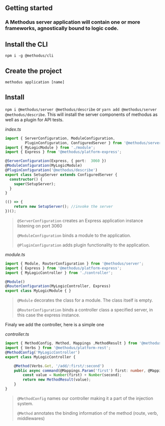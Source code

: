 ## Getting started


### A Methodus server application will contain one or more frameworks, agnostically bound to logic code.

## Install the CLI
`npm i -g @methodus/cli`


## Create the project
`methodus application [name]`


## Install
`npm i @methodus/server @methodus/describe` or `yarn add @methodus/server @methodus/describe`. This will install the server components of methodus as well as a plugin for API tests.



*index.ts*
```typescript
import { ServerConfiguration, ModuleConfiguration,
         PluginConfiguration, ConfiguredServer } from '@methodus/server';
import { MyLogicModule } from './module';
import { Express } from '@methodus/platform-express';

@ServerConfiguration(Express, { port:  3060 }) 
@ModuleConfiguration(MyLogicModule)
@PluginConfiguration('@methodus/describe')
export class SetupServer extends ConfiguredServer {
  constructor() {
    super(SetupServer);     
  }
}

(() => {
    return new SetupServer(); //invoke the server
})();
```
> `@ServerConfiguration` creates an Express application instance listening on port 3060
>
> `@ModuleConfiguration` binds a module to the application.
>
> `@PluginConfiguration` adds plugin functionality to the application.


*module.ts*
```typescript
import { Module, RouterConfiguration } from '@methodus/server';
import { Express } from '@methodus/platform-express';
import { MyLogicController } from './controller';

@Module()
@RouterConfiguration(MyLogicController, Express)
export class MyLogicModule { }
```

> `@Module` decorates the class for a module. The class itself is empty.
> 
> `@RouterConfiguration` binds a controller class a specified server, in this case the express instance.


Finaly we add the controller, here is a simple one

*controller.ts*
```typescript
import { MethodConfig, Method, Mappings ,MethodResult } from '@methodus/server';
import { Verbs } from '@methodus/platform-rest';
@MethodConfig('MyLogicController')
export class MyLogicController {

    @Method(Verbs.Get, '/add/:first/:second')
    public async command(@Mappings.Param('first') first: number, @Mappings.Param('second') second: number): Promise<MethodResult<number>> {
        const value = Number(first) + Number(second); 
        return new MethodResult(value);
    }
}
```
> `@MethodConfig` names our controller making it a part of the injection system.
>
> `@Method` annotates the binding information of the method (route, verb, middlewares)
